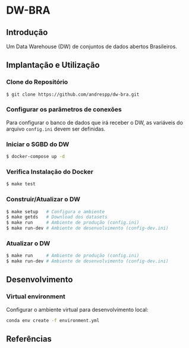 DW-BRA
======

## Introdução

Um Data Warehouse (DW) de conjuntos de dados abertos Brasileiros.

## Implantação e Utilização

### Clone do Repositório

```bash
$ git clone https://github.com/andrespp/dw-bra.git
```

### Configurar os parâmetros de conexões

Para configurar o banco de dados que irá receber o DW, as variáveis do arquivo
`config.ini` devem ser definidas.

### Iniciar o SGBD do DW

```bash
$ docker-compose up -d
```

### Verifica Instalação do Docker

```bash
$ make test
```

### Construir/Atualizar o DW

```bash
$ make setup   # Configura o ambiente
$ make getds   # Download dos datasets
$ make run     # Ambiente de produção (config.ini)
$ make run-dev # Ambiente de desenvolvimento (config-dev.ini)
```

### Atualizar o DW


```bash
$ make run     # Ambiente de produção (config.ini)
$ make run-dev # Ambiente de desenvolvimento (config-dev.ini)
```

## Desenvolvimento

### Virtual environment

Configurar o ambiente virtual para desenvolvimento local:

```bash
conda env create -f environment.yml
```

## Referências
